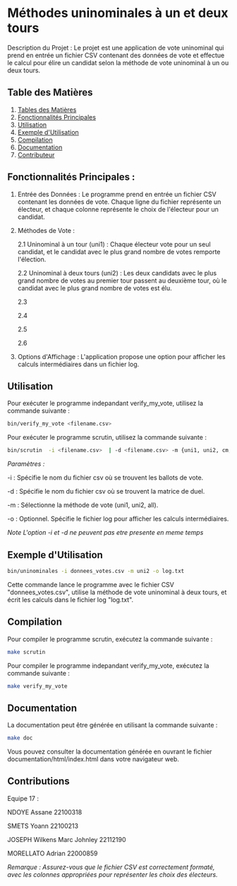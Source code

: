 # Méthodes uninominales à un et deux tours

Description du Projet :
Le projet est une application de vote uninominal qui prend en entrée un fichier CSV contenant des données de vote et effectue le calcul pour élire un candidat selon la méthode de vote uninominal à un ou deux tours.


## Table des Matières

1. [Tables des Matières](#table-des-matières)
2. [Fonctionnalités Principales](#fonctionnalités-principales)
3. [Utilisation](#utilisation)
4. [Exemple d'Utilisation](#exemple-dutilisation)
5. [Compilation](#compilation)
6. [Documentation](#documentation)
7. [Contributeur](#contributions)


## Fonctionnalités Principales :

1. Entrée des Données : 
Le programme prend en entrée un fichier CSV contenant les données de vote. Chaque ligne du fichier représente un électeur, et chaque colonne représente le choix de l'électeur pour un candidat.

2. Méthodes de Vote :
   
    2.1 Uninominal à un tour (uni1) : Chaque électeur vote pour un seul candidat, et le candidat avec le plus grand nombre de votes remporte l'élection.

    2.2 Uninominal à deux tours (uni2) : Les deux candidats avec le plus grand nombre de votes au premier tour passent au deuxième tour, où le candidat avec le plus grand nombre de votes est élu.

   2.3

   2.4
   
   2.5

   2.6

4. Options d'Affichage : 
L'application propose une option pour afficher les calculs intermédiaires dans un fichier log.


## Utilisation


Pour exécuter le programme indepandant verify_my_vote, utilisez la commande suivante :

```bash
bin/verify_my_vote <filename.csv> 
```


Pour exécuter le programme scrutin, utilisez la commande suivante :

```bash
bin/scrutin  -i <filename.csv>  | -d <filename.csv> -m {uni1, uni2, cm, cp, cs,jm, all} [-o <log_file>]
```



*Paramètres :*

-i : Spécifie le nom du fichier csv où se trouvent les ballots de vote.

-d : Spécifie le nom du fichier csv où se trouvent la matrice de duel.

-m : Sélectionne la méthode de vote (uni1, uni2, all).

-o : Optionnel. Spécifie le fichier log pour afficher les calculs intermédiaires.

*Note*
*L'option -i et -d ne peuvent pas etre presente en meme temps*



## Exemple d'Utilisation 

```bash
bin/uninominales -i donnees_votes.csv -m uni2 -o log.txt
```

Cette commande lance le programme avec le fichier CSV "donnees_votes.csv", utilise la méthode de vote uninominal à deux tours, et écrit les calculs dans le fichier log "log.txt".


## Compilation

Pour compiler le programme scrutin, exécutez la commande suivante :

```bash
make scrutin
```

Pour compiler le programme indepandant verify_my_vote, exécutez la commande suivante :

```bash
make verify_my_vote
```

## Documentation

La documentation peut être générée en utilisant la commande suivante :

```bash
make doc
```

Vous pouvez consulter la documentation générée en ouvrant le fichier documentation/html/index.html dans votre navigateur web.


## Contributions

Equipe 17 :

NDOYE Assane 22100318

SMETS Yoann  22100213 

JOSEPH Wilkens Marc Johnley 22112190  

MORELLATO Adrian 22000859

*Remarque :*
*Assurez-vous que le fichier CSV est correctement formaté, avec les colonnes appropriées pour représenter les choix des électeurs.*
